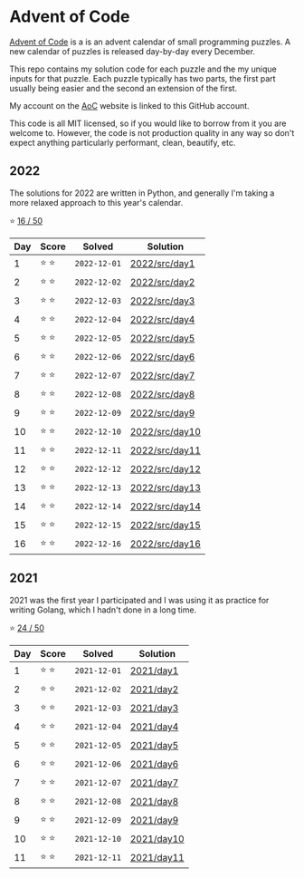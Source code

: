 # Advent of Code

[Advent of Code](https://adventofcode.com) is a is an advent calendar of small programming puzzles. A new calendar of
puzzles is released day-by-day every December.

This repo contains my solution code for each puzzle and the my unique inputs for that puzzle. Each puzzle typically has
two parts, the first part usually being easier and the second an extension of the first.

My account on the [AoC](https://adventofcode.com) website is linked to this GitHub account.

This code is all MIT licensed, so if you would like to borrow from it you are welcome to. However, the code is not
production quality in any way so don't expect anything particularly performant, clean, beautify, etc.

## 2022

The solutions for 2022 are written in Python, and generally I'm taking a more relaxed approach to this year's calendar.

:star: [16 / 50](https://adventofcode.com/2022)

| Day | Score         | Solved       | Solution                         |
| --- | ------------- | ------------ | -------------------------------- |
| 1   | :star: :star: | `2022-12-01` | [2022/src/day1](2022/src/day1)   |
| 2   | :star: :star: | `2022-12-02` | [2022/src/day2](2022/src/day2)   |
| 3   | :star: :star: | `2022-12-03` | [2022/src/day3](2022/src/day3)   |
| 4   | :star: :star: | `2022-12-04` | [2022/src/day4](2022/src/day4)   |
| 5   | :star: :star: | `2022-12-05` | [2022/src/day5](2022/src/day5)   |
| 6   | :star: :star: | `2022-12-06` | [2022/src/day6](2022/src/day6)   |
| 7   | :star: :star: | `2022-12-07` | [2022/src/day7](2022/src/day7)   |
| 8   | :star: :star: | `2022-12-08` | [2022/src/day8](2022/src/day8)   |
| 9   | :star: :star: | `2022-12-09` | [2022/src/day9](2022/src/day9)   |
| 10  | :star: :star: | `2022-12-10` | [2022/src/day10](2022/src/day10) |
| 11  | :star: :star: | `2022-12-11` | [2022/src/day11](2022/src/day11) |
| 12  | :star: :star: | `2022-12-12` | [2022/src/day12](2022/src/day12) |
| 13  | :star: :star: | `2022-12-13` | [2022/src/day13](2022/src/day13) |
| 14  | :star: :star: | `2022-12-14` | [2022/src/day14](2022/src/day14) |
| 15  | :star: :star: | `2022-12-15` | [2022/src/day15](2022/src/day15) |
| 16  | :star: :star: | `2022-12-16` | [2022/src/day16](2022/src/day16) |

## 2021

2021 was the first year I participated and I was using it as practice for writing Golang, which I hadn't done in a long
time.

:star: [24 / 50](https://adventofcode.com/2021)

| Day | Score         | Solved       | Solution                 |
| --- | ------------- | ------------ | ------------------------ |
| 1   | :star: :star: | `2021-12-01` | [2021/day1](2021/day1)   |
| 2   | :star: :star: | `2021-12-02` | [2021/day2](2021/day2)   |
| 3   | :star: :star: | `2021-12-03` | [2021/day3](2021/day3)   |
| 4   | :star: :star: | `2021-12-04` | [2021/day4](2021/day4)   |
| 5   | :star: :star: | `2021-12-05` | [2021/day5](2021/day5)   |
| 6   | :star: :star: | `2021-12-06` | [2021/day6](2021/day6)   |
| 7   | :star: :star: | `2021-12-07` | [2021/day7](2021/day7)   |
| 8   | :star: :star: | `2021-12-08` | [2021/day8](2021/day8)   |
| 9   | :star: :star: | `2021-12-09` | [2021/day9](2021/day9)   |
| 10  | :star: :star: | `2021-12-10` | [2021/day10](2021/day10) |
| 11  | :star: :star: | `2021-12-11` | [2021/day11](2021/day11) |
